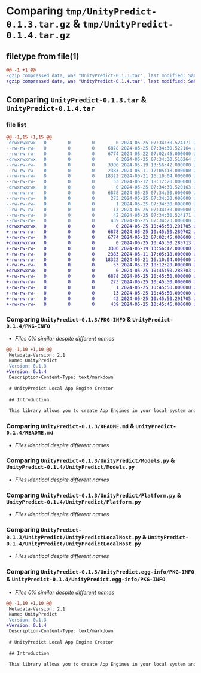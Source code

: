 # Comparing `tmp/UnityPredict-0.1.3.tar.gz` & `tmp/UnityPredict-0.1.4.tar.gz`

## filetype from file(1)

```diff
@@ -1 +1 @@
-gzip compressed data, was "UnityPredict-0.1.3.tar", last modified: Sat May 25 07:34:30 2024, max compression
+gzip compressed data, was "UnityPredict-0.1.4.tar", last modified: Sat May 25 10:45:50 2024, max compression
```

## Comparing `UnityPredict-0.1.3.tar` & `UnityPredict-0.1.4.tar`

### file list

```diff
@@ -1,15 +1,15 @@
-drwxrwxrwx   0        0        0        0 2024-05-25 07:34:30.524171 UnityPredict-0.1.3/
--rw-rw-rw-   0        0        0     6878 2024-05-25 07:34:30.522164 UnityPredict-0.1.3/PKG-INFO
--rw-rw-rw-   0        0        0     6774 2024-05-22 07:02:45.000000 UnityPredict-0.1.3/README.md
-drwxrwxrwx   0        0        0        0 2024-05-25 07:34:30.516264 UnityPredict-0.1.3/UnityPredict/
--rw-rw-rw-   0        0        0     3306 2024-05-19 13:56:42.000000 UnityPredict-0.1.3/UnityPredict/Models.py
--rw-rw-rw-   0        0        0     2383 2024-05-11 17:05:18.000000 UnityPredict-0.1.3/UnityPredict/Platform.py
--rw-rw-rw-   0        0        0    18322 2024-05-21 16:10:04.000000 UnityPredict-0.1.3/UnityPredict/UnityPredictLocalHost.py
--rw-rw-rw-   0        0        0       53 2024-05-12 18:12:20.000000 UnityPredict-0.1.3/UnityPredict/__init__.py
-drwxrwxrwx   0        0        0        0 2024-05-25 07:34:30.520163 UnityPredict-0.1.3/UnityPredict.egg-info/
--rw-rw-rw-   0        0        0     6878 2024-05-25 07:34:30.000000 UnityPredict-0.1.3/UnityPredict.egg-info/PKG-INFO
--rw-rw-rw-   0        0        0      273 2024-05-25 07:34:30.000000 UnityPredict-0.1.3/UnityPredict.egg-info/SOURCES.txt
--rw-rw-rw-   0        0        0        1 2024-05-25 07:34:30.000000 UnityPredict-0.1.3/UnityPredict.egg-info/dependency_links.txt
--rw-rw-rw-   0        0        0       13 2024-05-25 07:34:30.000000 UnityPredict-0.1.3/UnityPredict.egg-info/top_level.txt
--rw-rw-rw-   0        0        0       42 2024-05-25 07:34:30.524171 UnityPredict-0.1.3/setup.cfg
--rw-rw-rw-   0        0        0      439 2024-05-25 07:34:23.000000 UnityPredict-0.1.3/setup.py
+drwxrwxrwx   0        0        0        0 2024-05-25 10:45:50.291705 UnityPredict-0.1.4/
+-rw-rw-rw-   0        0        0     6878 2024-05-25 10:45:50.289702 UnityPredict-0.1.4/PKG-INFO
+-rw-rw-rw-   0        0        0     6774 2024-05-22 07:02:45.000000 UnityPredict-0.1.4/README.md
+drwxrwxrwx   0        0        0        0 2024-05-25 10:45:50.285713 UnityPredict-0.1.4/UnityPredict/
+-rw-rw-rw-   0        0        0     3306 2024-05-19 13:56:42.000000 UnityPredict-0.1.4/UnityPredict/Models.py
+-rw-rw-rw-   0        0        0     2383 2024-05-11 17:05:18.000000 UnityPredict-0.1.4/UnityPredict/Platform.py
+-rw-rw-rw-   0        0        0    18322 2024-05-21 16:10:04.000000 UnityPredict-0.1.4/UnityPredict/UnityPredictLocalHost.py
+-rw-rw-rw-   0        0        0       53 2024-05-12 18:12:20.000000 UnityPredict-0.1.4/UnityPredict/__init__.py
+drwxrwxrwx   0        0        0        0 2024-05-25 10:45:50.288703 UnityPredict-0.1.4/UnityPredict.egg-info/
+-rw-rw-rw-   0        0        0     6878 2024-05-25 10:45:50.000000 UnityPredict-0.1.4/UnityPredict.egg-info/PKG-INFO
+-rw-rw-rw-   0        0        0      273 2024-05-25 10:45:50.000000 UnityPredict-0.1.4/UnityPredict.egg-info/SOURCES.txt
+-rw-rw-rw-   0        0        0        1 2024-05-25 10:45:50.000000 UnityPredict-0.1.4/UnityPredict.egg-info/dependency_links.txt
+-rw-rw-rw-   0        0        0       13 2024-05-25 10:45:50.000000 UnityPredict-0.1.4/UnityPredict.egg-info/top_level.txt
+-rw-rw-rw-   0        0        0       42 2024-05-25 10:45:50.291705 UnityPredict-0.1.4/setup.cfg
+-rw-rw-rw-   0        0        0      439 2024-05-25 10:45:46.000000 UnityPredict-0.1.4/setup.py
```

### Comparing `UnityPredict-0.1.3/PKG-INFO` & `UnityPredict-0.1.4/PKG-INFO`

 * *Files 0% similar despite different names*

```diff
@@ -1,10 +1,10 @@
 Metadata-Version: 2.1
 Name: UnityPredict
-Version: 0.1.3
+Version: 0.1.4
 Description-Content-Type: text/markdown
 
 # UnityPredict Local App Engine Creator
 
 ## Introduction
 
 This library allows you to create App Engines in your local system and finetune the engines before updating it to the [ModelCentral](https://modelcentral.ai) repositories.
```

### Comparing `UnityPredict-0.1.3/README.md` & `UnityPredict-0.1.4/README.md`

 * *Files identical despite different names*

### Comparing `UnityPredict-0.1.3/UnityPredict/Models.py` & `UnityPredict-0.1.4/UnityPredict/Models.py`

 * *Files identical despite different names*

### Comparing `UnityPredict-0.1.3/UnityPredict/Platform.py` & `UnityPredict-0.1.4/UnityPredict/Platform.py`

 * *Files identical despite different names*

### Comparing `UnityPredict-0.1.3/UnityPredict/UnityPredictLocalHost.py` & `UnityPredict-0.1.4/UnityPredict/UnityPredictLocalHost.py`

 * *Files identical despite different names*

### Comparing `UnityPredict-0.1.3/UnityPredict.egg-info/PKG-INFO` & `UnityPredict-0.1.4/UnityPredict.egg-info/PKG-INFO`

 * *Files 0% similar despite different names*

```diff
@@ -1,10 +1,10 @@
 Metadata-Version: 2.1
 Name: UnityPredict
-Version: 0.1.3
+Version: 0.1.4
 Description-Content-Type: text/markdown
 
 # UnityPredict Local App Engine Creator
 
 ## Introduction
 
 This library allows you to create App Engines in your local system and finetune the engines before updating it to the [ModelCentral](https://modelcentral.ai) repositories.
```

